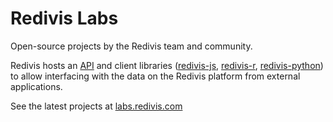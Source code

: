 # Redivis Labs
Open-source projects by the Redivis team and community.

Redivis hosts an [API](https://apidocs.redivis.com/) and client libraries ([redivis-js](https://www.npmjs.com/package/redivis), [redivis-r](https://github.com/redivis/redivis-r), [redivis-python](https://pypi.org/project/redivis/)) to allow interfacing with the data on the Redivis platform from external applications. 

See the latest projects at [labs.redivis.com](https://labs.redivis.com)

